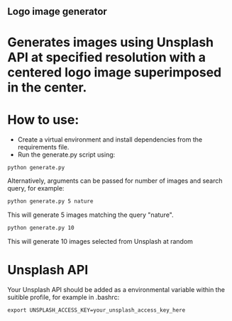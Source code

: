 ## Logo image generator
# Generates images using Unsplash API at specified resolution with a centered logo image superimposed in the center.

# How to use:
- Create a virtual environment and install dependencies from the requirements file.
- Run the generate.py script using:
```bash
python generate.py
```

Alternatively, arguments can be passed for number of images and search query, for example:
```bash
python generate.py 5 nature
```
This will generate 5 images matching the query "nature".

```bash
python generate.py 10
```
This will generate 10 images selected from Unsplash at random

# Unsplash API
Your Unsplash API should be added as a environmental variable within the suitible profile, for example in .bashrc:
```text
export UNSPLASH_ACCESS_KEY=your_unsplash_access_key_here
```

